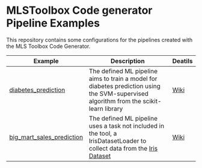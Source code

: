 # MLSToolbox Code generator Pipeline Examples
This repository contains some configurations for the pipelines created with the MLS Toolbox Code Generator.

| Example | Description | Deatils |
| ------- | ----------- | --------|
| [diabetes_prediction](https://github.com/MLSToolbox/mls_pipeline_examples/tree/main/diabetes_prediction) | The defined ML pipeline aims to train a model for diabetes prediction using the SVM-supervised algorithm from the scikit-learn library | [Wiki](https://github.com/MLSToolbox/mls_code_generator/wiki/Generating-pipeline-code)|
| [big_mart_sales_prediction](https://github.com/MLSToolbox/mls_pipeline_examples/tree/main/big_mart_sales_prediction) | The defined ML pipeline uses a task not included in the tool, a IrisDatasetLoader to collect data from the [Iris Dataset](https://scikit-learn.org/stable/auto_examples/decomposition/plot_pca_iris.html) |[Wiki](https://github.com/MLSToolbox/mls_code_generator/wiki/Tool-extension) |
